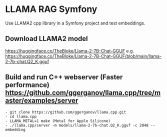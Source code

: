 # LLAMA RAG Symfony

Use LLAMA2 cpp library in a Symfony project and test embeddings.

## Download LLAMA2 model
https://huggingface.co/TheBloke/Llama-2-7B-Chat-GGUF
e.g. https://huggingface.co/TheBloke/Llama-2-7B-Chat-GGUF/blob/main/llama-2-7b-chat.Q2_K.gguf

## Build and run C++ webserver (Faster performance) https://github.com/ggerganov/llama.cpp/tree/master/examples/server
    - git clone https://github.com/ggerganov/llama.cpp.git
    - cd llama.cpp
    - LLAMA_METAL=1 make (Metal for Apple Silicone)
    - ./llama.cpp/server -m models/llama-2-7b-chat.Q2_K.gguf -c 2048 --embedding
